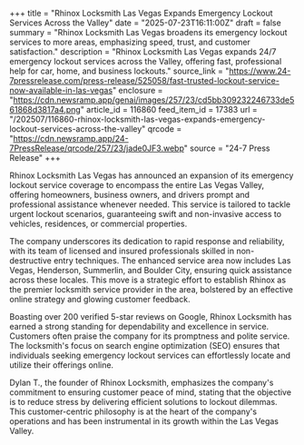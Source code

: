 +++
title = "Rhinox Locksmith Las Vegas Expands Emergency Lockout Services Across the Valley"
date = "2025-07-23T16:11:00Z"
draft = false
summary = "Rhinox Locksmith Las Vegas broadens its emergency lockout services to more areas, emphasizing speed, trust, and customer satisfaction."
description = "Rhinox Locksmith Las Vegas expands 24/7 emergency lockout services across the Valley, offering fast, professional help for car, home, and business lockouts."
source_link = "https://www.24-7pressrelease.com/press-release/525058/fast-trusted-lockout-service-now-available-in-las-vegas"
enclosure = "https://cdn.newsramp.app/genai/images/257/23/cd5bb309232246733de561868d3817a4.png"
article_id = 116860
feed_item_id = 17383
url = "/202507/116860-rhinox-locksmith-las-vegas-expands-emergency-lockout-services-across-the-valley"
qrcode = "https://cdn.newsramp.app/24-7PressRelease/qrcode/257/23/jade0JF3.webp"
source = "24-7 Press Release"
+++

<p>Rhinox Locksmith Las Vegas has announced an expansion of its emergency lockout service coverage to encompass the entire Las Vegas Valley, offering homeowners, business owners, and drivers prompt and professional assistance whenever needed. This service is tailored to tackle urgent lockout scenarios, guaranteeing swift and non-invasive access to vehicles, residences, or commercial properties.</p><p>The company underscores its dedication to rapid response and reliability, with its team of licensed and insured professionals skilled in non-destructive entry techniques. The enhanced service area now includes Las Vegas, Henderson, Summerlin, and Boulder City, ensuring quick assistance across these locales. This move is a strategic effort to establish Rhinox as the premier locksmith service provider in the area, bolstered by an effective online strategy and glowing customer feedback.</p><p>Boasting over 200 verified 5-star reviews on Google, Rhinox Locksmith has earned a strong standing for dependability and excellence in service. Customers often praise the company for its promptness and polite service. The locksmith's focus on search engine optimization (SEO) ensures that individuals seeking emergency lockout services can effortlessly locate and utilize their offerings online.</p><p>Dylan T., the founder of Rhinox Locksmith, emphasizes the company's commitment to ensuring customer peace of mind, stating that the objective is to reduce stress by delivering efficient solutions to lockout dilemmas. This customer-centric philosophy is at the heart of the company's operations and has been instrumental in its growth within the Las Vegas Valley.</p>